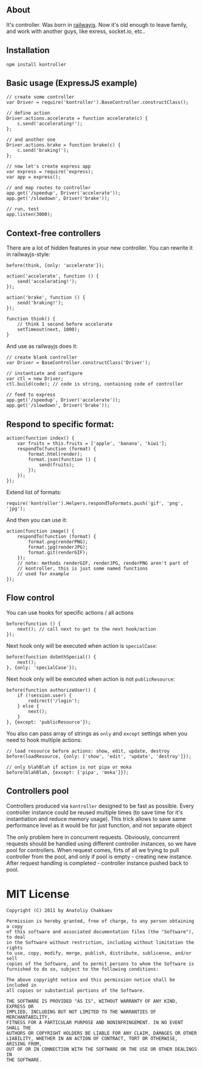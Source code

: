 ## About

It's controller. Was born in [railwayjs](http://railwayjs.com). Now it's old
enough to leave family, and work with another guys, like exress, socket.io,
etc..

## Installation

    npm install kontroller

## Basic usage (ExpressJS example)

    // create some controller
    var Driver = require('kontroller').BaseController.constructClass();

    // define action
    Driver.actions.accelerate = function accelerate(c) {
        c.send('accelerating!');
    };

    // and another one
    Driver.actions.brake = function brake(c) {
        c.send('braking!');
    };

    // now let's create express app
    var express = require('express);
    var app = express();

    // and map routes to controller
    app.get('/speedup', Driver('accelerate'));
    app.get('/slowdown', Driver('brake'));

    // run, test
    app.listen(3000);

## Context-free controllers

There are a lot of hidden features in your new controller. You can rewrite it in
railwayjs-style:

    before(think, {only: 'accelerate'});

    action('accelerate', function () {
        send('accelerating!');
    });

    action('brake', function () {
        send('braking!');
    });

    function think() {
        // think 1 second before accelerate
        setTimeout(next, 1000);
    }

And use as railwayjs does it:

    // create blank controller
    var Driver = BaseController.constructClass('Driver');

    // instantiate and configure
    var ctl = new Driver;
    ctl.build(code); // code is string, containing code of controller

    // feed to express
    app.get('/speedup', Driver('accelerate'));
    app.get('/slowdown', Driver('brake'));

## Respond to specific format:

    action(function index() {
        var fruits = this.fruits = ['apple', 'banana', 'kiwi'];
        respondTo(function (format) {
            format.html(render);
            format.json(function () {
                send(fruits);
            });
        });
    });

Extend list of formats:

    require('kontroller').Helpers.respondToFormats.push('gif', 'png', 'jpg');

And then you can use it:

    action(function image() {
        respondTo(function (format) {
            format.png(renderPNG);
            format.jpg(renderJPG);
            format.git(renderGIF);
        });
        // note: methods renderGIF, renderJPG, renderPNG aren't part of
        // kontroller, this is just some named functions
        // used for example
    });

## Flow control

You can use hooks for specific actions / all actions

    before(function () {
        next(); // call next to get to the next hook/action
    });

Next hook only will be executed when action is `specialCase`:

    before(function doSmthSpecial() {
        next();
    }, {only: 'specialCase'});

Next hook only will be executed when action is not `publicResource`:

    before(function authorizeUser() {
        if (!session.user) {
            redirect('/login');
        } else {
            next();
        }
    }, {except: 'publicResource'});

You also can pass array of strings as `only` and `except` settings when you need
to hook multiple actions:

    // load resource before actions: show, edit, update, destroy
    before(loadResource, {only: ['show', 'edit', 'update', 'destroy']});

    // only blahBlah if action is not pipa or moka
    before(blahBlah, {except: ['pipa', 'moka']});

## Controllers pool

Controllers produced via `kontroller` designed to be fast as possible. Every
controller instance could be reused multiple times (to save time for it's
instantiation and reduce memory usage). This trick allows to save same
performance level as it would be for just function, and not separate object

The only problem here in concurrent requests. Obviously, concurrent requests
should be handled using different controller instances, so we have pool for
controllers. When request comes, firts of all we trying to pull controller from
the pool, and only if pool is empty - creating new instance. After request
handling is completed - controller instance pushed back to pool.

# MIT License

    Copyright (C) 2011 by Anatoliy Chakkaev
    
    Permission is hereby granted, free of charge, to any person obtaining a copy
    of this software and associated documentation files (the "Software"), to deal
    in the Software without restriction, including without limitation the rights
    to use, copy, modify, merge, publish, distribute, sublicense, and/or sell
    copies of the Software, and to permit persons to whom the Software is
    furnished to do so, subject to the following conditions:
    
    The above copyright notice and this permission notice shall be included in
    all copies or substantial portions of the Software.
    
    THE SOFTWARE IS PROVIDED "AS IS", WITHOUT WARRANTY OF ANY KIND, EXPRESS OR
    IMPLIED, INCLUDING BUT NOT LIMITED TO THE WARRANTIES OF MERCHANTABILITY,
    FITNESS FOR A PARTICULAR PURPOSE AND NONINFRINGEMENT. IN NO EVENT SHALL THE
    AUTHORS OR COPYRIGHT HOLDERS BE LIABLE FOR ANY CLAIM, DAMAGES OR OTHER
    LIABILITY, WHETHER IN AN ACTION OF CONTRACT, TORT OR OTHERWISE, ARISING FROM,
    OUT OF OR IN CONNECTION WITH THE SOFTWARE OR THE USE OR OTHER DEALINGS IN
    THE SOFTWARE.
